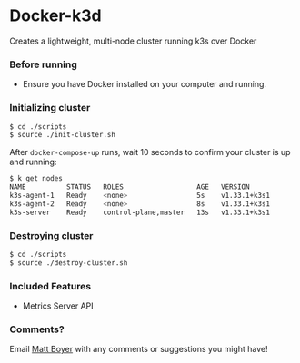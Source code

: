 # Docker-k3d

Creates a lightweight, multi-node cluster running k3s over Docker

### Before running
- Ensure you have Docker installed on your computer and running.

### Initializing cluster
``` bash
$ cd ./scripts
$ source ./init-cluster.sh
```

After `docker-compose-up` runs, wait 10 seconds to confirm your cluster is up and running:
``` bash
$ k get nodes
NAME          STATUS   ROLES                  AGE   VERSION
k3s-agent-1   Ready    <none>                 5s    v1.33.1+k3s1
k3s-agent-2   Ready    <none>                 8s    v1.33.1+k3s1
k3s-server    Ready    control-plane,master   13s   v1.33.1+k3s1
```

### Destroying cluster
``` bash
$ cd ./scripts
$ source ./destroy-cluster.sh
```

### Included Features
- Metrics Server API

### Comments?
Email [Matt Boyer](mboyer87@gmail.com) with any comments or suggestions you might have!

